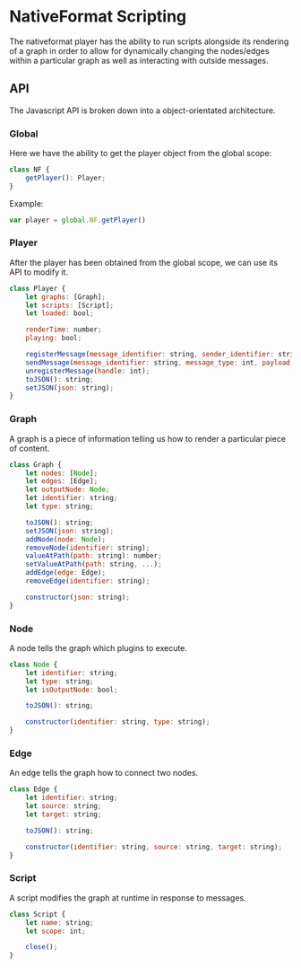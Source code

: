 # NativeFormat Scripting

The nativeformat player has the ability to run scripts alongside its rendering of a graph in order to allow for dynamically changing the nodes/edges within a particular graph as well as interacting with outside messages.

## API

The Javascript API is broken down into a object-orientated architecture.

### Global

Here we have the ability to get the player object from the global scope:

```javascript
class NF {
    getPlayer(): Player;
}
```

Example:

```javascript
var player = global.NF.getPlayer()
```

### Player

After the player has been obtained from the global scope, we can use its API to modify it.

```javascript
class Player {
    let graphs: [Graph];
    let scripts: [Script];
    let loaded: bool;

    renderTime: number;
    playing: bool;

    registerMessage(message_identifier: string, sender_identifier: string, callback: function): int;
    sendMessage(message_identifier: string, message_type: int, payload: Object);
    unregisterMessage(handle: int);
    toJSON(): string;
    setJSON(json: string);
}
```

### Graph

A graph is a piece of information telling us how to render a particular piece of content.

```javascript
class Graph {
    let nodes: [Node];
    let edges: [Edge];
    let outputNode: Node;
    let identifier: string;
    let type: string;

    toJSON(): string;
    setJSON(json: string);
    addNode(node: Node);
    removeNode(identifier: string);
    valueAtPath(path: string): number;
    setValueAtPath(path: string, ...);
    addEdge(edge: Edge);
    removeEdge(identifier: string);

    constructor(json: string);
}
```

### Node

A node tells the graph which plugins to execute.

```javascript
class Node {
    let identifier: string;
    let type: string;
    let isOutputNode: bool;

    toJSON(): string;

    constructor(identifier: string, type: string);
}
```

### Edge

An edge tells the graph how to connect two nodes.

```javascript
class Edge {
    let identifier: string;
    let source: string;
    let target: string;

    toJSON(): string;

    constructor(identifier: string, source: string, target: string);
}
```

### Script

A script modifies the graph at runtime in response to messages.

```javascript
class Script {
    let name: string;
    let scope: int;

    close();
}
```

